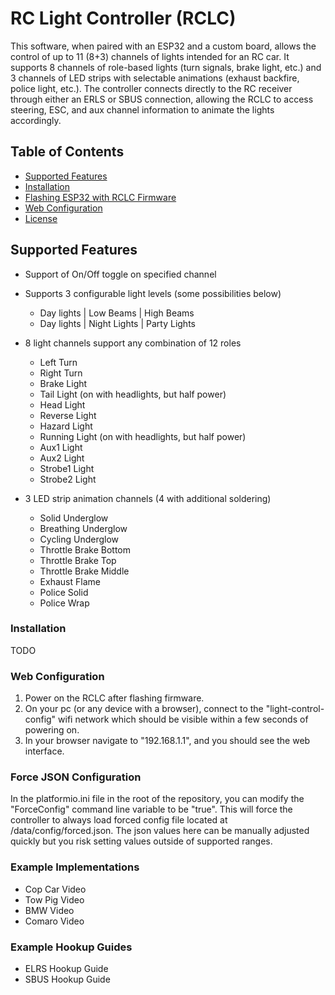# RC Light Controller (RCLC)

This software, when paired with an ESP32 and a custom board, allows the control of up to 11 (8+3) channels of lights intended for an RC car. It supports 8 channels of role-based lights (turn signals, brake light, etc.) and 3 channels of LED strips with selectable animations (exhaust backfire, police light, etc.). The controller connects directly to the RC receiver through either an ERLS or SBUS connection, allowing the RCLC to access steering, ESC, and aux channel information to animate the lights accordingly.

## Table of Contents

- [Supported Features](#supported-features)
- [Installation](#installation)
- [Flashing ESP32 with RCLC Firmware](#flashing-esp32-with-rclc-firmware)
- [Web Configuration](#web-configuration)
- [License](#license)

## Supported Features
 - Support of On/Off toggle on specified channel
 - Supports 3 configurable light levels (some possibilities below)
   - Day lights | Low Beams | High Beams
   - Day lights | Night Lights | Party Lights
 - 8 light channels support any combination of 12 roles
   - Left Turn
   - Right Turn
   - Brake Light
   - Tail Light (on with headlights, but half power)
   - Head Light
   - Reverse Light
   - Hazard Light
   - Running Light (on with headlights, but half power)
   - Aux1 Light
   - Aux2 Light
   - Strobe1 Light
   - Strobe2 Light
     
- 3 LED strip animation channels (4 with additional soldering)
  - Solid Underglow
  - Breathing Underglow
  - Cycling Underglow
  - Throttle Brake Bottom
  - Throttle Brake Top
  - Throttle Brake Middle
  - Exhaust Flame
  - Police Solid
  - Police Wrap
   

### Installation
 TODO

### Web Configuration
  1.  Power on the RCLC after flashing firmware.
  2.  On your pc (or any device with a browser), connect to the "light-control-config" wifi network which should be visible within a few seconds of powering on.
  3.  In your browser navigate to "192.168.1.1", and you should see the web interface.
  
### Force JSON Configuration
 In the platformio.ini file in the root of the repository, you can modify the "ForceConfig" command line variable to be "true".  This will force the controller to always load forced config file located at /data/config/forced.json.  The json values here can be manually adjusted quickly but you risk setting values outside of supported ranges.

### Example Implementations
- Cop Car Video
- Tow Pig Video
- BMW Video
- Comaro Video

### Example Hookup Guides
- ELRS Hookup Guide
- SBUS Hookup Guide
